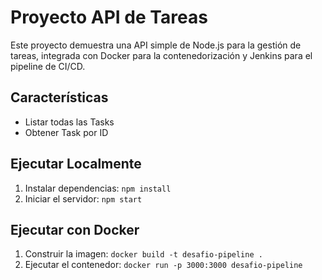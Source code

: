 # Proyecto API de Tareas

Este proyecto demuestra una API simple de Node.js para la gestión de tareas, integrada con Docker para la contenedorización y Jenkins para el pipeline de CI/CD.

## Características

- Listar todas las Tasks  
- Obtener Task por ID

## Ejecutar Localmente

1. Instalar dependencias: `npm install`  
2. Iniciar el servidor: `npm start`

## Ejecutar con Docker

1. Construir la imagen: `docker build -t desafio-pipeline .`  
2. Ejecutar el contenedor: `docker run -p 3000:3000 desafio-pipeline`

